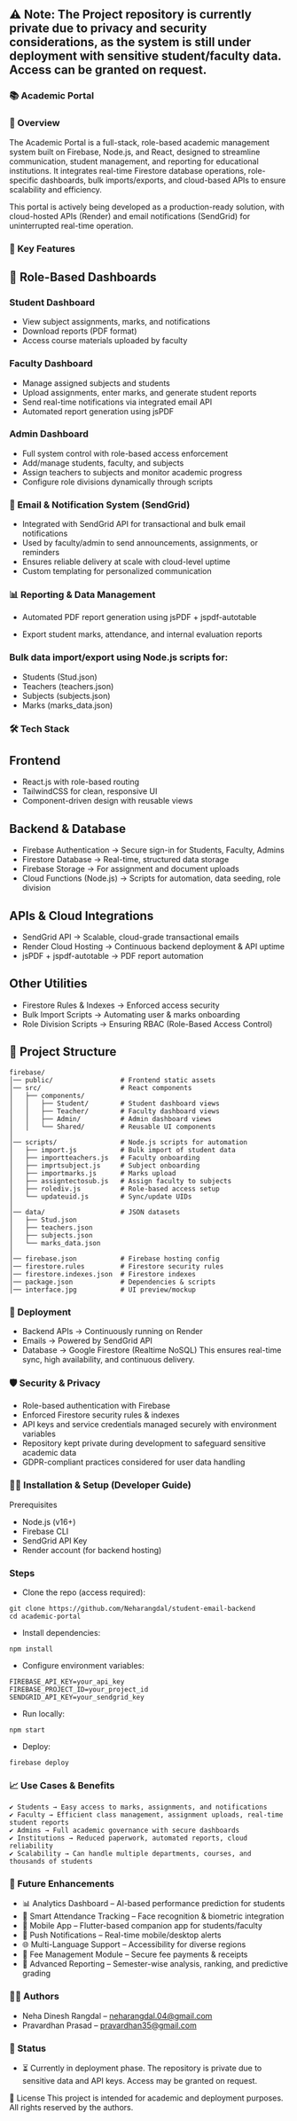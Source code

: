 
## ⚠️ Note: The Project repository is currently private due to privacy and security considerations, as the system is still under deployment with sensitive student/faculty data. Access can be granted on request.
### 📚 Academic Portal
### 🔑 Overview
The Academic Portal is a full-stack, role-based academic management system built on Firebase, Node.js, and React, designed to streamline communication, student management, and reporting for educational institutions. It integrates real-time Firestore database operations, role-specific dashboards, bulk imports/exports, and cloud-based APIs to ensure scalability and efficiency.

This portal is actively being developed as a production-ready solution, with cloud-hosted APIs (Render) and email notifications (SendGrid) for uninterrupted real-time operation.

### 🎯 Key Features
## 🔐 Role-Based Dashboards
### Student Dashboard

- View subject assignments, marks, and notifications
- Download reports (PDF format)
- Access course materials uploaded by faculty
### Faculty Dashboard

- Manage assigned subjects and students
- Upload assignments, enter marks, and generate student reports
- Send real-time notifications via integrated email API
- Automated report generation using jsPDF
### Admin Dashboard

- Full system control with role-based access enforcement
- Add/manage students, faculty, and subjects
- Assign teachers to subjects and monitor academic progress
- Configure role divisions dynamically through scripts

### 📩 Email & Notification System (SendGrid)
- Integrated with SendGrid API for transactional and bulk email notifications
- Used by faculty/admin to send announcements, assignments, or reminders
- Ensures reliable delivery at scale with cloud-level uptime
- Custom templating for personalized communication
### 📊 Reporting & Data Management
- Automated PDF report generation using jsPDF + jspdf-autotable

- Export student marks, attendance, and internal evaluation reports

### Bulk data import/export using Node.js scripts for:
- Students (Stud.json)
- Teachers (teachers.json)
- Subjects (subjects.json)
- Marks (marks_data.json)

### 🛠️ Tech Stack
## Frontend
- React.js with role-based routing
- TailwindCSS for clean, responsive UI
- Component-driven design with reusable views

## Backend & Database
- Firebase Authentication → Secure sign-in for Students, Faculty, Admins
- Firestore Database → Real-time, structured data storage
- Firebase Storage → For assignment and document uploads
- Cloud Functions (Node.js) → Scripts for automation, data seeding, role division

## APIs & Cloud Integrations

- SendGrid API → Scalable, cloud-grade transactional emails
- Render Cloud Hosting → Continuous backend deployment & API uptime
- jsPDF + jspdf-autotable → PDF report automation
## Other Utilities

- Firestore Rules & Indexes → Enforced access security
- Bulk Import Scripts → Automating user & marks onboarding
- Role Division Scripts → Ensuring RBAC (Role-Based Access Control)
## 📂 Project Structure
```
firebase/
│── public/                 # Frontend static assets
│── src/                    # React components
│   ├── components/
│   │   ├── Student/        # Student dashboard views
│   │   ├── Teacher/        # Faculty dashboard views
│   │   ├── Admin/          # Admin dashboard views
│   │   └── Shared/         # Reusable UI components
│
│── scripts/                # Node.js scripts for automation
│   ├── import.js           # Bulk import of student data
│   ├── importteachers.js   # Faculty onboarding
│   ├── imprtsubject.js     # Subject onboarding
│   ├── importmarks.js      # Marks upload
│   ├── assigntectosub.js   # Assign faculty to subjects
│   ├── rolediv.js          # Role-based access setup
│   └── updateuid.js        # Sync/update UIDs
│
│── data/                   # JSON datasets
│   ├── Stud.json
│   ├── teachers.json
│   ├── subjects.json
│   └── marks_data.json
│
│── firebase.json           # Firebase hosting config
│── firestore.rules         # Firestore security rules
│── firestore.indexes.json  # Firestore indexes
│── package.json            # Dependencies & scripts
│── interface.jpg           # UI preview/mockup
```
### 🚀 Deployment
- Backend APIs → Continuously running on Render
- Emails → Powered by SendGrid API
- Database → Google Firestore (Realtime NoSQL)
This ensures real-time sync, high availability, and continuous delivery.

### 🛡️ Security & Privacy
- Role-based authentication with Firebase
- Enforced Firestore security rules & indexes
- API keys and service credentials managed securely with environment variables
- Repository kept private during development to safeguard sensitive academic data
- GDPR-compliant practices considered for user data handling
### 🧑‍💻 Installation & Setup (Developer Guide)
Prerequisites
- Node.js (v16+)
- Firebase CLI
- SendGrid API Key
- Render account (for backend hosting)
### Steps
- Clone the repo (access required):
```
git clone https://github.com/Neharangdal/student-email-backend
cd academic-portal
```
- Install dependencies:
```
npm install
```
- Configure environment variables:
```
FIREBASE_API_KEY=your_api_key
FIREBASE_PROJECT_ID=your_project_id
SENDGRID_API_KEY=your_sendgrid_key
```
- Run locally:
```
npm start
```
- Deploy:
```
firebase deploy
```
### 📈 Use Cases & Benefits
```
✔ Students → Easy access to marks, assignments, and notifications 
✔ Faculty → Efficient class management, assignment uploads, real-time student reports 
✔ Admins → Full academic governance with secure dashboards 
✔ Institutions → Reduced paperwork, automated reports, cloud reliability 
✔ Scalability → Can handle multiple departments, courses, and thousands of students
```
### 🔮 Future Enhancements
- 📊 Analytics Dashboard – AI-based performance prediction for students
- 🧠 Smart Attendance Tracking – Face recognition & biometric integration
- 📱 Mobile App – Flutter-based companion app for students/faculty
- 🔔 Push Notifications – Real-time mobile/desktop alerts
- 🌐 Multi-Language Support – Accessibility for diverse regions
- 🧾 Fee Management Module – Secure fee payments & receipts
- 📑 Advanced Reporting – Semester-wise analysis, ranking, and predictive grading
### 👩‍💻 Authors
- Neha Dinesh Rangdal – neharangdal.04@gmail.com
- Pravardhan Prasad – pravardhan35@gmail.com
### 📌 Status
- ⏳ Currently in deployment phase. The repository is private due to sensitive data and API keys. Access may be granted on request.

📜 License
This project is intended for academic and deployment purposes. All rights reserved by the authors.
